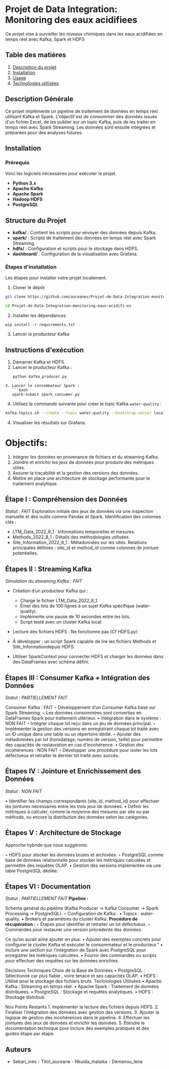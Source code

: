 # Projet de Data Integration: Monitoring des eaux acidifiees

Ce projet vise à surveiller les niveaux chimiques dans les eaux acidifiées en temps réel avec Kafka, Spark et HDFS

## Table des matières
1. [Description du projet](#description-du-projet)
2. [Installation](#installation)
3. [Usage](#usage)
4. [Technologies utilisées](#technologies-utilisées)

## Description Générale
Ce projet implémente un pipeline de traitement de données en temps réel utilisant Kafka et Spark. L'objectif est de consommer des données issues d'un fichier Excel, de les publier sur un topic Kafka, puis de les traiter en temps réel avec Spark Streaming. Les données sont ensuite intégrées et préparées pour des analyses futures.

## Installation

### Prérequis
Voici les logiciels nécessaires pour exécuter le projet.

- **Python 3.x**
- **Apache Kafka**
- **Apache Spark**
- **Hadoop HDFS**
- **PostgreSQL**

## Structure du Projet
- **kafka/** : Contient les scripts pour envoyer des données depuis Kafka.
- **spark/** : Scripts de traitement des données en temps réel avec Spark Streaming.
- **hdfs/** : Configuration et scripts pour le stockage dans HDFS.
- **dashboard/** : Configuration de la visualisation avec Grafana.


### Étapes d'installation
Les étapes pour installer votre projet localement.

1. Cloner le dépôt

```bash
git clone https://github.com/auceanev/Projet-de-Data-Integration-monitoring-eaux-acidifi-es.git

cd Projet-de-Data-Integration-monitoring-eaux-acidifi-es
```
2. Installer les dépendances

`pip install -r requirements.txt`

3. Lancer le producteur Kafka

## Instructions d'exécution
1. Démarrer Kafka et HDFS.
2. Lancer le producteur Kafka :
   ```bash
   python kafka_producer.py
```
3. Lancer le consommateur Spark :
   ```bash
   spark-submit spark_consumer.py
```

4. Utilisez la commande suivante pour créer le topic Kafka `water-quality` :
 ```bash
kafka-topics.sh --create --topic water-quality --bootstrap-server localhost:9092 --partitions 3 --replication-factor 1
```

4. Visualiser les résultats sur Grafana.


# Objectifs:
1. Intégrer les données en provenance de fichiers et du streaming Kafka.
2. Joindre et enrichir les jeux de données pour produire des métriques utiles.
3. Assurer la traçabilité et la gestion des versions des données.
4. Mettre en place une architecture de stockage performante pour le traitement analytique.

## Étape I : Compréhension des Données
_Statut : FAIT_
Exploration initiale des jeux de données via une inspection manuelle et des outils comme Pandas et Spark.
Identification des colonnes clés :

* LTM_Data_2022_8_1 : Informations temporelles et mesures.
* Methods_2022_8_1 : Détails des méthodologies utilisées.
* Site_Information_2022_8_1 : Métadonnées sur les sites.
Relations principales définies :
site_id et method_id comme colonnes de jointure potentielles.

## Étapes II : Streaming Kafka

_Simulation du streaming Kafka : FAIT_
* Création d’un producteur Kafka qui :
	* Charge le fichier LTM_Data_2022_8_1.
	* Émet des lots de 100 lignes à un sujet Kafka spécifique (water-quality).
	* Implémente une pause de 10 secondes entre les lots.
	* Script testé avec un cluster Kafka local.
	
* Lecture des fichiers HDFS : Ne fonctionne pas (Cf HDFS.py)
* À développer : un script Spark capable de lire les fichiers Methods et Site_Informationdepuis HDFS.
* Utiliser SparkContext pour connecter HDFS et charger les données dans des DataFrames avec schéma défini.
 
## Étapes III : Consumer Kafka + Intégration des Données
_Statut : PARTIELLEMENT FAIT_

Consumer Kafka : FAIT
◦ Développement d’un Consumer Kafka basé sur Spark Streaming.
◦ Les données consommées sont converties en DataFrames Spark pour traitement ultérieur.
• Intégration dans le système : NON FAIT
◦ Intégrer chaque lot reçu dans un jeu de données principal.
◦ Implémenter la gestion des versions en enregistrant chaque lot traité avec un ID unique dans une table ou un répertoire dédié.
◦ Ajouter des métadonnées par lot (horodatage, numéro de version, taille) pour permettre des capacités de restauration en cas d’incohérence.
• Gestion des incohérences : NON FAIT
◦ Développer une procédure pour isoler les lots défectueux et retraiter le dernier lot traité avec succès.

## Étapes IV : Jointure et Enrichissement des Données
_Statut : NON FAIT_

• Identifier les champs correspondants (site_id, method_id) pour effectuer les jointures nécessaires entre les trois jeux de données.
• Définir les métriques à calculer, comme la moyenne des mesures par site ou par méthode, ou encore la distribution des données selon les catégories.

## Étapes V : Architecture de Stockage

Approche hybride que nous suggérons:

◦ HDFS pour stocker les données brutes et archivées.
◦ PostgreSQL comme base de données relationnelle pour stocker les métriques calculées et permettre des requêtes OLAP.
• Gestion des versions implémentée via une table PostgreSQL dédiée.

## Étapes VI : Documentation
_Statut : PARTIELLEMENT FAIT_
__Pipeline :__
	
Schéma général du pipeline (Kafka Producer → Kafka Consumer → Spark Processing → PostgreSQL).
◦	Configuration de Kafka :
	▪	Topics : water-quality.
	▪	Brokers et paramètres du cluster Kafka.
__Procédure de récupération :__
	◦	Étapes pour identifier et retraiter un lot défectueux.
	◦	Commandes pour restaurer une version précédente des données.


Ce qu’on aurait aimé ajouter en plus:
	•	Ajouter des exemples concrets pour configurer le cluster Kafka et exécuter le consommateur et le producteur.”
	•	Inclure une section sur l’intégration de Spark avec PostgreSQL pour enregistrer les métriques calculées.
	•	Fournir des commandes ou scripts pour effectuer des requêtes sur les données enrichies.


Décisions Techniques
Choix de la Base de Données
	•	PostgreSQL : Sélectionné car plus fiable , voire tenace et ses capacités OLAP.
	•	HDFS : Utilisé pour le stockage des fichiers bruts.
Technologies Utilisées
	•	Apache Kafka : Streaming en temps réel.
	•	Apache Spark : Traitement de données distribuées.
	•	PostgreSQL : Stockage et requêtes analytiques.
	•	HDFS : Stockage distribué.
 
Nos Points Restants
	1.	Implémenter la lecture des fichiers depuis HDFS.
	2.	Finaliser l’intégration des données avec gestion des versions.
	3.	Ajouter la logique de gestion des incohérences dans le pipeline.
	4.	Effectuer les jointures des jeux de données et enrichir les données.
	5.	Étendre la documentation technique pour inclure des exemples pratiques et des guides étape par étape.



## Auteurs

- Sekari_ines - Titot_auceane - Nkuida_malaika - Demanou_lena
